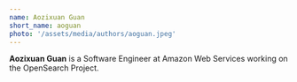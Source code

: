 ```yaml
---
name: Aozixuan Guan
short_name: aoguan
photo: '/assets/media/authors/aoguan.jpeg'
---
```


**Aozixuan Guan** is a Software Engineer at Amazon Web Services working on the OpenSearch Project.